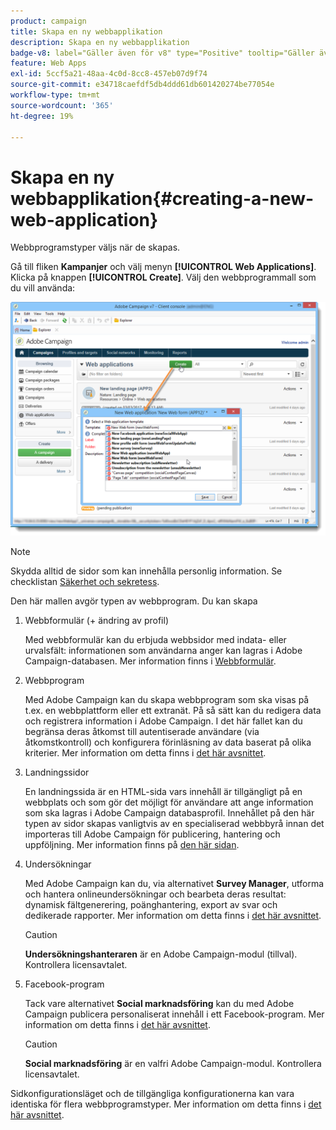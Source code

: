 ```yaml
---
product: campaign
title: Skapa en ny webbapplikation
description: Skapa en ny webbapplikation
badge-v8: label="Gäller även för v8" type="Positive" tooltip="Gäller även Campaign v8"
feature: Web Apps
exl-id: 5ccf5a21-48aa-4c0d-8cc8-457eb07d9f74
source-git-commit: e34718caefdf5db4ddd61db601420274be77054e
workflow-type: tm+mt
source-wordcount: '365'
ht-degree: 19%

---
```


# Skapa en ny webbapplikation{#creating-a-new-web-application}



Webbprogramstyper väljs när de skapas.

Gå till fliken **Kampanjer** och välj menyn **[!UICONTROL Web Applications]**. Klicka på knappen **[!UICONTROL Create]**. Välj den webbprogrammall som du vill använda:

![](assets/webapp_create_from_campaign.png)

>[!NOTE]
>
>Skydda alltid de sidor som kan innehålla personlig information. Se checklistan [Säkerhet och sekretess](https://helpx.adobe.com/campaign/kb/acc-security.html#privacy).

Den här mallen avgör typen av webbprogram. Du kan skapa

1. Webbformulär (+ ändring av profil)

   Med webbformulär kan du erbjuda webbsidor med indata- eller urvalsfält: informationen som användarna anger kan lagras i Adobe Campaign-databasen. Mer information finns i [Webbformulär](about-web-forms.md).

1. Webbprogram

   Med Adobe Campaign kan du skapa webbprogram som ska visas på t.ex. en webbplattform eller ett extranät. På så sätt kan du redigera data och registrera information i Adobe Campaign. I det här fallet kan du begränsa deras åtkomst till autentiserade användare (via åtkomstkontroll) och konfigurera förinläsning av data baserat på olika kriterier. Mer information om detta finns i [det här avsnittet](about-web-applications.md).

1. Landningssidor

   En landningssida är en HTML-sida vars innehåll är tillgängligt på en webbplats och som gör det möjligt för användare att ange information som ska lagras i Adobe Campaign databasprofil. Innehållet på den här typen av sidor skapas vanligtvis av en specialiserad webbbyrå innan det importeras till Adobe Campaign för publicering, hantering och uppföljning. Mer information finns på [den här sidan](creating-a-landing-page.md).

1. Undersökningar

   Med Adobe Campaign kan du, via alternativet **Survey Manager**, utforma och hantera onlineundersökningar och bearbeta deras resultat: dynamisk fältgenerering, poänghantering, export av svar och dedikerade rapporter. Mer information om detta finns i [det här avsnittet](../../surveys/using/about-surveys.md).

   >[!CAUTION]
   >
   >**Undersökningshanteraren** är en Adobe Campaign-modul (tillval). Kontrollera licensavtalet.

1. Facebook-program

   Tack vare alternativet **Social marknadsföring** kan du med Adobe Campaign publicera personaliserat innehåll i ett Facebook-program. Mer information om detta finns i [det här avsnittet](../../social/using/about-social-marketing.md).

   >[!CAUTION]
   >
   >**Social marknadsföring** är en valfri Adobe Campaign-modul. Kontrollera licensavtalet.

Sidkonfigurationsläget och de tillgängliga konfigurationerna kan vara identiska för flera webbprogramstyper. Mer information om detta finns i [det här avsnittet](about-web-forms.md).
